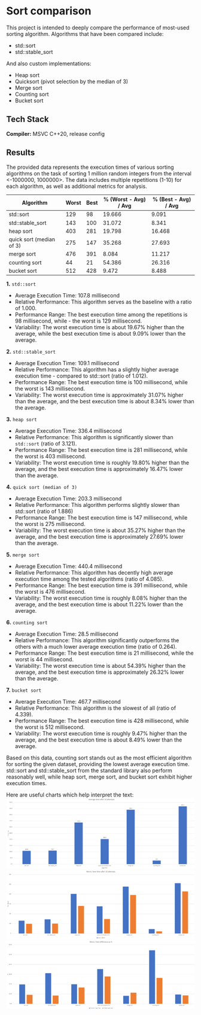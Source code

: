 
# Sort comparison

This project is intended to deeply compare the performance of most-used sorting algorithm. Algorithms that have been compared include:

- std::sort
- std::stable_sort

And also custom implementations:

- Heap sort
- Quicksort (pivot selection by the median of 3)
- Merge sort
- Counting sort
- Bucket sort


## Tech Stack

**Compiler:** MSVC C++20, release config

## Results

The provided data represents the execution times of various sorting algorithms on the task of sorting 1 million random integers from the interval <-1000000, 1000000>. The data includes multiple repetitions (1-10) for each algorithm, as well as additional metrics for analysis.

| Algorithm                   | Worst   | Best  | % (Worst - Avg) / Avg | % (Best - Avg) / Avg |
|-----------------------------|---------|-------|----------------------|----------------------|
| std::sort                   | 129     | 98    | 19.666               | 9.091                |
| std::stable_sort            | 143     | 100   | 31.072               | 8.341                |
| heap sort                   | 403     | 281   | 19.798               | 16.468               |
| quick sort (median of 3)    | 275     | 147   | 35.268               | 27.693               |
| merge sort                  | 476     | 391   | 8.084                | 11.217               |
| counting sort               | 44      | 21    | 54.386               | 26.316               |
| bucket sort                 | 512     | 428   | 9.472                | 8.488                |

**1.** ``std::sort``
- Average Execution Time: 107.8 millisecond
- Relative Performance: This algorithm serves as the baseline with a ratio of 1.000.
- Performance Range: The best execution time among the repetitions is 98 millisecond, while - the worst is 129 millisecond.
- Variability: The worst execution time is about 19.67% higher than the average, while the best execution time is about 9.09% lower than the average.

**2.** ``std::stable_sort``
- Average Execution Time: 109.1 millisecond
- Relative Performance: This algorithm has a slightly higher average execution time - compared to std::sort (ratio of 1.012).
- Performance Range: The best execution time is 100 millisecond, while the worst is 143 millisecond.
- Variability: The worst execution time is approximately 31.07% higher than the average, and the best execution time is about 8.34% lower than the average.

**3.** ``heap sort``
- Average Execution Time: 336.4 millisecond
- Relative Performance: This algorithm is significantly slower than `std::sort` (ratio of 3.121).
- Performance Range: The best execution time is 281 millisecond, while the worst is 403 millisecond.
- Variability: The worst execution time is roughly 19.80% higher than the average, and the best execution time is approximately 16.47% lower than the average.

**4.** ``quick sort (median of 3)``
- Average Execution Time: 203.3 millisecond
- Relative Performance: This algorithm performs slightly slower than std::sort (ratio of 1.886)
- Performance Range: The best execution time is 147 millisecond, while the worst is 275 millisecond.
- Variability: The worst execution time is about 35.27% higher than the average, and the best execution time is approximately 27.69% lower than the average.

**5.** ``merge sort``
- Average Execution Time: 440.4 millisecond
- Relative Performance: This algorithm has decently high average execution time among the tested algorithms (ratio of 4.085).
- Performance Range: The best execution time is 391 millisecond, while the worst is 476 millisecond.
- Variability: The worst execution time is roughly 8.08% higher than the average, and the best execution time is about 11.22% lower than the average.

**6.** ``counting sort``
- Average Execution Time: 28.5 millisecond
- Relative Performance: This algorithm significantly outperforms the others with a much lower average execution time (ratio of 0.264).
- Performance Range: The best execution time is 21 millisecond, while the worst is 44 millisecond.
- Variability: The worst execution time is about 54.39% higher than the average, and the best execution time is approximately 26.32% lower than the average.

**7.** ``bucket sort``
- Average Execution Time: 467.7 millisecond
- Relative Performance: This algorithm is the slowest of all (ratio of 4.339).
- Performance Range: The best execution time is 428 millisecond, while the worst is 512 millisecond.
- Variability: The worst execution time is roughly 9.47% higher than the average, and the best execution time is about 8.49% lower than the average.

Based on this data, counting sort stands out as the most efficient algorithm for sorting the given dataset, providing the lowest average execution time. std::sort and std::stable_sort from the standard library also perform reasonably well, while heap sort, merge sort, and bucket sort exhibit higher execution times.


Here are useful charts which help interpret the text:
![Image Alt Text](/charts/avg_after_10.png)
![Image Alt Text](/charts/worst_best_after_10.png)
![Image Alt Text](/charts/worst_best_as_percent.png)


